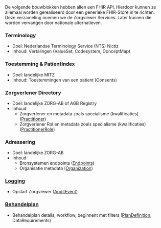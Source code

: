 De volgende bouwblokken hebben allen een FHIR API. Hierdoor kunnen ze allemaal worden gerealiseerd door een generieke FHIR-Store in te richten. Deze verzameling noemen we de Zorgviewer Services. Later kunnen die worden vervangen door nationale alternatieven.

### Terminology

* Doel: Nederlandse Terminology Service (NTS) Nictiz
* Inhoud: Vertalingen (ValueSet, Codesystem, ConceptMap)

### Toestemming & PatientIndex

* Doel: landelijke MITZ
* Inhoud: Toestemmingen van een patient (Consents)

### Zorgverlener Directory

* Doel: landelijke ZORG-AB of AGB Registry
* Inhoud
    * Zorgverlener en metadata zoals specialisme (kwalificaties) ([Practitioner](StructureDefinition-Practitioner.html))
    * Zorgverlener Rol en metadata zoals specialisme (kwalificaties) ([PractitionerRole](StructureDefinition-PractitionerRole.html))
 
### Adressering

* Doel: landelijke ZORG-AB
* Inhoud
    * Bronsystemen endpoints ([Endpoints](StructureDefinition-Endpoint.html))
    * Organisatie metadata ([Organization](StructureDefinition-Organization.html))

### [Logging](CapabilityStatement-Logging.html)

* Opstart Zorgviewer ([AuditEvent](StructureDefinition-AuditEvent.html))

### [Behandelplan](CapabilityStatement-Behandelplan.html)

* Behandelplan details, workflow, beginnent met filters ([PlanDefinition](StructureDefinition-PlanDefinition.html), DataRequirements)